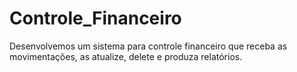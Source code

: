 # Controle_Financeiro
Desenvolvemos um sistema para controle financeiro que receba as movimentações, as atualize, delete e produza relatórios.
